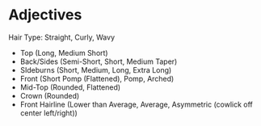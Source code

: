 # Adjectives

Hair Type: Straight, Curly, Wavy

- Top (Long, Medium Short)
- Back/Sides (Semi-Short, Short, Medium Taper)
- SIdeburns (Short, Medium, Long, Extra Long)
- Front (Short Pomp (Flattened), Pomp, Arched)
- Mid-Top (Rounded, Flattened)
- Crown (Rounded)
- Front Hairline (Lower than Average, Average, Asymmetric (cowlick off center left/right))